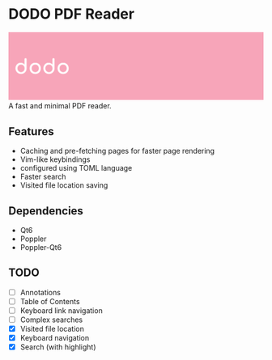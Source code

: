 # DODO PDF Reader

<img src="./logo/banner.png"/>
A fast and minimal PDF reader.

## Features

- Caching and pre-fetching pages for faster page rendering
- Vim-like keybindings
- configured using TOML language
- Faster search
- Visited file location saving

## Dependencies

- Qt6
- Poppler
- Poppler-Qt6

## TODO

- [ ] Annotations
- [ ] Table of Contents
- [ ] Keyboard link navigation
- [ ] Complex searches
- [X] Visited file location
- [X] Keyboard navigation
- [X] Search (with highlight)
